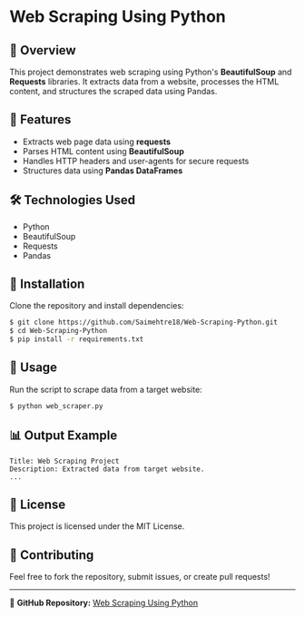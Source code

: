 # Web Scraping Using Python

## 📌 Overview
This project demonstrates web scraping using Python's **BeautifulSoup** and **Requests** libraries. It extracts data from a website, processes the HTML content, and structures the scraped data using Pandas.

## 🚀 Features
- Extracts web page data using **requests**
- Parses HTML content using **BeautifulSoup**
- Handles HTTP headers and user-agents for secure requests
- Structures data using **Pandas DataFrames**

## 🛠 Technologies Used
- Python
- BeautifulSoup
- Requests
- Pandas

## 📂 Installation
Clone the repository and install dependencies:
```bash
$ git clone https://github.com/Saimehtre18/Web-Scraping-Python.git
$ cd Web-Scraping-Python
$ pip install -r requirements.txt
```

## 📜 Usage
Run the script to scrape data from a target website:
```bash
$ python web_scraper.py
```

## 📊 Output Example
```plaintext
Title: Web Scraping Project
Description: Extracted data from target website.
...
```

## 📜 License
This project is licensed under the MIT License.

## 🤝 Contributing
Feel free to fork the repository, submit issues, or create pull requests!

---

🔗 **GitHub Repository:** [Web Scraping Using Python](https://github.com/Saimehtre18/Web-Scraping-Python)
